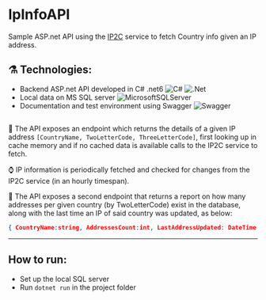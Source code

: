 # IpInfoAPI
 Sample ASP.net API using the [IP2C](https://about.ip2c.org/#about) service to fetch Country info given an IP address.

## 
## ⚗️ Technologies:

* Backend ASP.net API developed in C# .net6 ![C#](https://img.shields.io/badge/c%23-%23239120.svg?style=for-the-badge&logo=c-sharp&logoColor=white) ![.Net](https://img.shields.io/badge/.NET-5C2D91?style=for-the-badge&logo=.net&logoColor=white)
* Local data on MS SQL server ![MicrosoftSQLServer](https://img.shields.io/badge/Microsoft%20SQL%20Sever-CC2927?style=for-the-badge&logo=microsoft%20sql%20server&logoColor=white)
* Documentation and test environment using Swagger ![Swagger](https://img.shields.io/badge/-Swagger-%23Clojure?style=for-the-badge&logo=swagger&logoColor=white)
##

🔮 The API exposes an endpoint which returns the details of a given IP address `[CountryName, TwoLetterCode, ThreeLetterCode]`, first looking up in cache memory and if no cached data is available calls to the IP2C service to fetch.

⌚ IP information is periodically fetched and checked for changes from the IP2C service (in an hourly timespan).

🤖 The API exposes a second endpoint that returns a report on how many addresses per given country (by TwoLetterCode) exist in the database, along with the last time an IP of said country was updated, as below:
```json
{ CountryName:string, AddressesCount:int, LastAddressUpdated: DateTime }
```
--------------------------
## How to run:
* Set up the local SQL server
* Run `dotnet run` in the project folder
